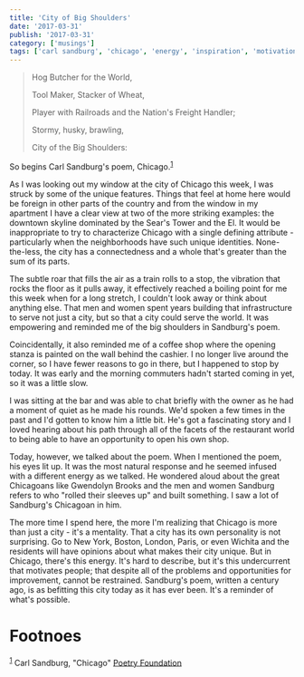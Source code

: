 ```yaml
---
title: 'City of Big Shoulders'
date: '2017-03-31'
publish: '2017-03-31'
category: ['musings']
tags: ['carl sandburg', 'chicago', 'energy', 'inspiration', 'motivation']
---
```


> Hog Butcher for the World,
>
> Tool Maker, Stacker of Wheat,
>
> Player with Railroads and the Nation's Freight Handler;
>
> Stormy, husky, brawling,
>
> City of the Big Shoulders:

So begins Carl Sandburg's poem, Chicago.<sup>[1](#footnotes)</sup><a id="fn1"></a>

As I was looking out my window at the city of Chicago this week, I was struck by some of the unique features. Things that feel at home here would be foreign in other parts of the country and from the window in my apartment I have a clear view at two of the more striking examples: the downtown skyline dominated by the Sear's Tower and the El. It would be inappropriate to try to characterize Chicago with a single defining attribute - particularly when the neighborhoods have such unique identities. None-the-less, the city has a connectedness and a whole that's greater than the sum of its parts.

The subtle roar that fills the air as a train rolls to a stop, the vibration that rocks the floor as it pulls away, it effectively reached a boiling point for me this week when for a long stretch, I couldn't look away or think about anything else. That men and women spent years building that infrastructure to serve not just a city, but so that a city could serve the world. It was empowering and reminded me of the big shoulders in Sandburg's poem.

Coincidentally, it also reminded me of a coffee shop where the opening stanza is painted on the wall behind the cashier. I no longer live around the corner, so I have fewer reasons to go in there, but I happened to stop by today. It was early and the morning commuters hadn't started coming in yet, so it was a little slow.

I was sitting at the bar and was able to chat briefly with the owner as he had a moment of quiet as he made his rounds. We'd spoken a few times in the past and I'd gotten to know him a little bit. He's got a fascinating story and I loved hearing about his path through all of the facets of the restaurant world to being able to have an opportunity to open his own shop.

Today, however, we talked about the poem. When I mentioned the poem, his eyes lit up. It was the most natural response and he seemed infused with a different energy as we talked. He wondered aloud about the great Chicagoans like Gwendolyn Brooks and the men and women Sandburg refers to who "rolled their sleeves up" and built something. I saw a lot of Sandburg's Chicagoan in him.

The more time I spend here, the more I'm realizing that Chicago is more than just a city - it's a mentality. That a city has its own personality is not surprising. Go to New York, Boston, London, Paris, or even Wichita and the residents will have opinions about what makes their city unique. But in Chicago, there's this energy. It's hard to describe, but it's this undercurrent that motivates people; that despite all of the problems and opportunities for improvement, cannot be restrained. Sandburg's poem, written a century ago, is as befitting this city today as it has ever been. It's a reminder of what's possible.

# Footnoes

<sup>[1](#fn1)</sup> Carl Sandburg, "Chicago" [Poetry Foundation](https://www.poetryfoundation.org/poetrymagazine/poems/detail/12840)
